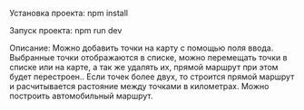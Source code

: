 Установка проекта:
  npm install
  
  
Запуск проекта:
  npm run dev
  
Описание:
  Можно добавить точки на карту с помощью поля ввода. Выбранные точки отображаются в списке, можно перемещать точки в списке или на карте, а так же удалять их, прямой маршрут при этом будет перестроен.. 
  Если точек более двух, то строится прямой маршрут и расчитывается растояние между точками в километрах. 
  Можно построить автомобильный маршрут.
